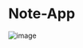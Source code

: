 # Note-App
![image](https://user-images.githubusercontent.com/79476502/203831038-7154ceaa-ea97-4122-8371-7a918bbf7817.png)

